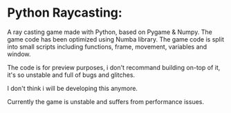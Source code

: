 # Python Raycasting: 

A ray casting game made with Python, based on Pygame & Numpy. The game code has been optimized using Numba library.
The game code is split into small scripts including functions, frame, movement, variables and window.

The code is for preview purposes, i don't recommand building on-top of it, it's so unstable and full of bugs and glitches.

I don't think i will be developing this anymore.

Currently the game is unstable and suffers from performance issues.
